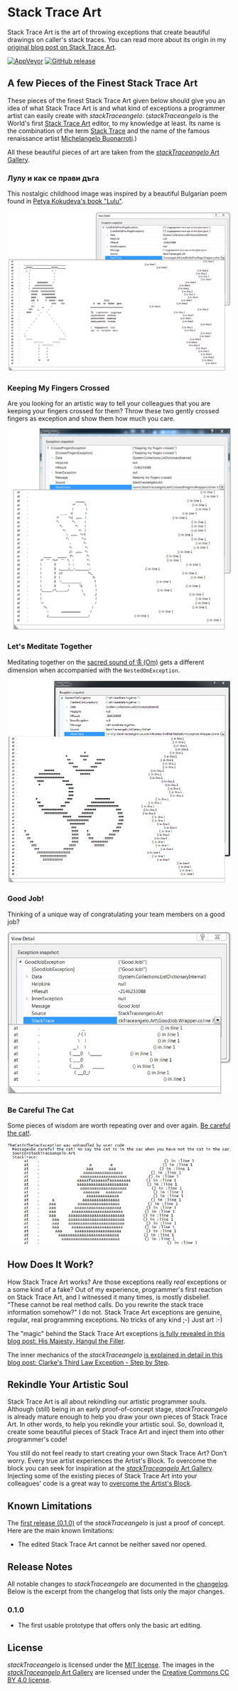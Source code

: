 # Stack Trace Art

Stack Trace Art is the art of throwing exceptions that create beautiful drawings on caller's stack traces. You can read more about its origin in my [original blog post on Stack Trace Art](http://www.thehumbleprogrammer.com/stack-trace-art).

[![AppVeyor](https://img.shields.io/appveyor/ci/ironcev/stacktraceangelo.svg)](https://ci.appveyor.com/project/ironcev/stacktraceangelo)
[![GitHub release](https://img.shields.io/github/release/ironcev/stack-trace-art/all.svg)](https://github.com/ironcev/stack-trace-art/releases)

## A few Pieces of the Finest Stack Trace Art

These pieces of the finest Stack Trace Art given below should give you an idea of what Stack Trace Art is and what kind of exceptions a programmer artist can easily create with *stackTraceangelo*. (*stackTraceangelo* is the World's first [Stack Trace Art](http://www.thehumbleprogrammer.com/stack-trace-art) editor, to my knowledge at least. Its name is the combination of the term [Stack Trace](https://en.wikipedia.org/wiki/Stack_trace) and the name of the famous renaissance artist [Michelangelo Buonarroti](https://en.wikipedia.org/wiki/Michelangelo).)

All these beautiful pieces of art are taken from the [*stackTraceangelo* Art Gallery](/Source/ArtGallery/README.md).

### Лулу и как се прави дъга
This nostalgic childhood image was inspired by a beautiful Bulgarian poem found in [Petya Kokudeva's book "Lulu"](http://www.dailymotion.com/pkokudeva#video=xm47k7).

![Лулу и как се прави дъга](Source/ArtGallery/LuluIKakSePraviDaga.png)

### Keeping My Fingers Crossed
Are you looking for an artistic way to tell your colleagues that you are keeping your fingers crossed for them? Throw these two gently crossed fingers as exception and show them how much you care.

![Keeping my fingers crossed](Source/ArtGallery/CrossedFingers.png)

### Let's Meditate Together
Meditating together on the [sacred sound of ऊँ (Om)](https://en.wikipedia.org/wiki/Om) gets a different dimension when accompanied with the `NestedOmException`.

![Nested Om (ऊँ)](Source/ArtGallery/NestedOm.png)

### Good Job!
Thinking of a unique way of congratulating your team members on a good job?

![Good Job!](Source/ArtGallery/GoodJob.png)

### Be Careful The Cat
Some pieces of wisdom are worth repeating over and over again. [Be careful the cat!](http://www.youtube.com/watch?v=tPAJomPCdZs).

![Be careful the cat!](Source/ArtGallery/TheCatInTheSac.png)

## How Does It Work?
How Stack Trace Art works? Are those exceptions really *real* exceptions or a some kind of a fake? Out of my experience, programmer's first reaction on Stack Trace Art, and I witnessed it many times, is mostly disbelief. "These cannot be real method calls. Do you rewrite the stack trace information somehow?" I do not. Stack Trace Art exceptions are genuine, regular, real programming exceptions. No tricks of any kind ;-) Just art :-)

The "magic" behind the Stack Trace Art exceptions [is fully revealed in this blog post: His Majesty, Hangul the Filler](http://thehumbleprogrammer.com/his-majesty-hangul-the-filler/).

The inner mechanics of the *stackTraceangelo* [is explained in detail in this blog post: Clarke's Third Law Exception - Step by Step](http://thehumbleprogrammer.com/clarkes-third-law-exception-step-by-step/).

## Rekindle Your Artistic Soul
Stack Trace Art is all about rekindling our artistic programmer souls. Although (still) being in an early proof-of-concept stage, *stackTraceangelo* is already mature enough to help you draw your own pieces of Stack Trace Art. In other words, to help you rekindle your artistic soul. So, download it, create some beautiful pieces of Stack Trace Art and inject them into other programmer's code!

You still do not feel ready to start creating your own Stack Trace Art? Don't worry. Every true artist experiences the Artist's Block. To overcome the block you can seek for inspiration at the [*stackTraceangelo* Art Gallery](/Source/ArtGallery/README.md). Injecting some of the existing pieces of Stack Trace Art into your colleagues' code is a great way to [overcome the Artist's Block](https://www.wikihow.com/Overcome-Artist%27s-Block).

## Known Limitations
The [first release (0.1.0)](https://github.com/ironcev/stack-trace-art/releases/tag/v0.1.0) of the *stackTraceangelo* is just a proof of concept. Here are the main known limitations:

- The edited Stack Trace Art cannot be neither saved nor opened.

## Release Notes
All notable changes to *stackTraceangelo* are documented in the [changelog](CHANGELOG.md). Below is the excerpt from the changelog that lists only the major changes.

### 0.1.0
- The first usable prototype that offers only the basic art editing.

## License
*stackTraceangelo* is licensed under the [MIT license](LICENSE). The images in the [*stackTraceangelo* Art Gallery](/Source/ArtGallery/README.md) are licensed under the [Creative Commons CC BY 4.0 license](https://creativecommons.org/licenses/by/4.0/).
